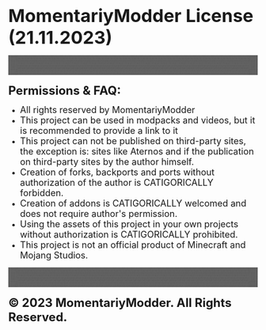 <p><span style="font-size: 36px;"><strong>MomentariyModder License (21.11.2023)</strong></span></p>
<p><img src="https://raw.githubusercontent.com/MomentariyModder/branding/main/sites/site/line.png" alt="" width="1125" height="40" /></p>
<p><span style="font-size: 24px;"><strong>Permissions &amp; FAQ:</strong></span></p>
<ul>
<li><span style="font-size: 18px;">All rights reserved by MomentariyModder</span></li>
<li><span style="font-size: 18px;">This project can be used in modpacks and videos, but it is recommended to provide a link to it</span></li>
<li><span style="font-size: 18px;">This project can not be published on third-party sites, the exception is: sites like Aternos and if the publication on third-party sites by the author himself.</span></li>
<li><span style="font-size: 18px;">Creation of forks, backports and ports without authorization of the author is CATIGORICALLY forbidden.</span></li>
<li><span style="font-size: 18px;">Creation of addons is CATIGORICALLY welcomed and does not require author's permission.</span></li>
<li><span style="font-size: 18px;">Using the assets of this project in your own projects without authorization is CATIGORICALLY prohibited.</span></li>
<li><span style="font-size: 18px;">This project is not an official product of Minecraft and Mojang Studios.</span></li>
</ul>
<p><img src="https://raw.githubusercontent.com/MomentariyModder/branding/main/sites/site/line.png" alt="" width="1125" height="40" /></p>
<p><span style="font-size: 24px;"><strong>&copy; 2023 MomentariyModder. All Rights Reserved. </strong></span></p>